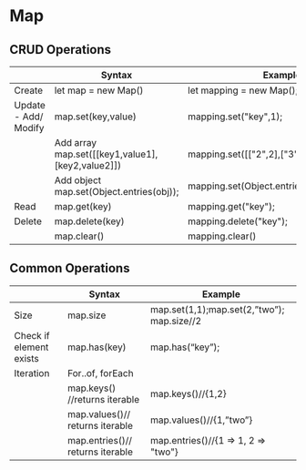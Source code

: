 # Map
## CRUD Operations
|                      | Syntax                                           | Example                                     |
|----------------------|--------------------------------------------------|---------------------------------------------|
| Create               | let map = new Map()                              | let mapping = new Map();                    |
| Update - Add/ Modify | map.set(key,value)                               | mapping.set("key",1);                       |
|                      | Add array map.set([[key1,value1],[key2,value2]]) | mapping.set([["2",2],["3",3],["4",4]]);     |
|                      | Add object map.set(Object.entries(obj));         | mapping.set(Object.entries({one:1,two:2})); |
| Read                 | map.get(key)                                     | mapping.get("key");                         |
| Delete               | map.delete(key)                                  | mapping.delete("key");                      |
|                      | map.clear()                                      | mapping.clear()                             |

## Common Operations
|                         | Syntax                           | Example                                    |
|-------------------------|----------------------------------|--------------------------------------------|
| Size                    | map.size                         | map.set(1,1);map.set(2,”two”); map.size//2 |
| Check if element exists | map.has(key)                     | map.has(“key”);                            |
| Iteration               | For..of, forEach                 |                                            |
|                         | map.keys() //returns iterable    | map.keys()//{1,2}                          |
|                         | map.values()// returns iterable  | map.values()//{1,”two”}                    |
|                         | map.entries()// returns iterable | map.entries()//{1 => 1, 2 => "two"}        |
